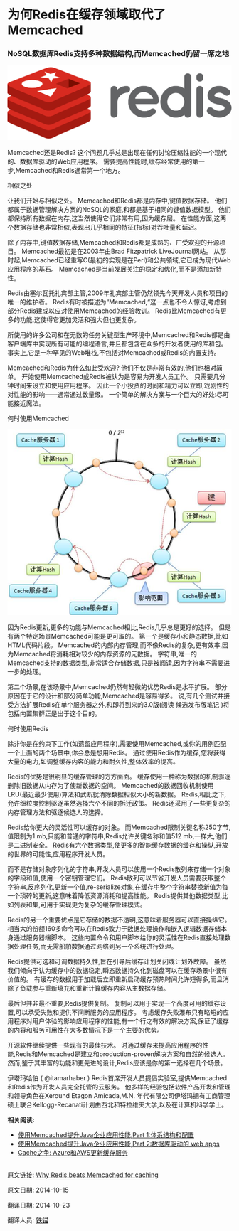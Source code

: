 为何Redis在缓存领域取代了Memcached
==

### NoSQL数据库Redis支持多种数据结构,而Memcached仍留一席之地 ###

![](01_redis.png)

Memcached还是Redis? 这个问题几乎总是出现在任何讨论压缩性能的一个现代的、数据库驱动的Web应用程序。 需要提高性能时,缓存经常使用的第一步,Memcached和Redis通常第一个地方。

相似之处

让我们开始与相似之处。 Memcached和Redis都是内存中,键值数据存储。 他们都属于数据管理解决方案的NoSQL的家庭,和都是基于相同的键值数据模型。 他们都保持所有数据在内存,这当然使得它们非常有用,因为缓存层。 在性能方面,这两个数据存储也非常相似,表现出几乎相同的特征(指标)对吞吐量和延迟。

除了内存中,键值数据存储,Memcached和Redis都是成熟的、广受欢迎的开源项目。 Memcached最初是在2003年由Brad Fitzpatrick LiveJournal网站。 从那时起,Memcached已经重写C(最初的实现是在Perl)和公共领域,它已成为现代Web应用程序的基石。 Memcached是当前发展关注的稳定和优化,而不是添加新特性。

Redis由塞尔瓦托礼宾部主管,2009年礼宾部主管仍然领先今天开发人员和项目的唯一的维护者。 Redis有时被描述为“Memcached,“这一点也不令人惊讶,考虑到部分Redis建成以应对使用Memcached的经验教训。 Redis比Memcached有更多的功能,这使得它更加灵活和强大但也更复杂。

所使用的许多公司和在无数的任务关键型生产环境中,Memcached和Redis都是由客户端库中实现所有可能的编程语言,并且都包含在众多的开发者使用的库和包。 事实上,它是一种罕见的Web堆栈,不包括对Memcached或Redis的内置支持。

Memcached和Redis为什么如此受欢迎? 他们不仅是非常有效的,他们也相对简单。 开始使用Memcached或Redis被认为是容易为开发人员工作。 只需要几分钟时间来设立和使用应用程序。 因此一个小投资的时间和精力可以立即,戏剧性的对性能的影响——通常通过数量级。 一个简单的解决方案与一个巨大的好处:尽可能接近魔法。

何时使用Memcached

![](02_ConsistencyHash.jpg)

因为Redis更新,更多的功能与Memcached相比,Redis几乎总是更好的选择。 但是有两个特定场景Memcached可能是更可取的。 第一个是缓存小和静态数据,比如HTML代码片段。 Memcached的内部内存管理,而不像Redis的复杂,更有效率,因为Memcached将消耗相对较少的内存资源的元数据。 字符串,唯一的Memcached支持的数据类型,非常适合存储数据,只是被阅读,因为字符串不需要进一步的处理。

第二个场景,在该场景中,Memcached仍然有轻微的优势Redis是水平扩展。 部分原因在于它的设计和部分简单功能,Memcached是容易得多。 说,有几个测试并接受方法扩展Redis在单个服务器之外,和即将到来的3.0版(阅读 候选发布版笔记 )将包括内置集群正是出于这个目的。

何时使用Redis

除非你是在约束下工作(如遗留应用程序),需要使用Memcached,或你的用例匹配一个上面的两个场景中,你会总是想用Redis。 通过使用Redis作为缓存,您将获得大量的电力,如调整缓存内容的能力和耐久性,整体效率的提高。

Redis的优势是很明显的缓存管理的方方面面。 缓存使用一种称为数据的机制驱逐删除旧数据从内存为了使新数据的空间。 Memcached的数据回收机制使用LRU(最近最少使用)算法和武断就清除数据相似大小的新数据。 Redis,相比之下,允许细粒度控制驱逐虽然选择六个不同的拆迁政策。 Redis还采用了一些更复杂的内存管理方法和驱逐候选人的选择。

Redis给你更大的灵活性可以缓存的对象。 而Memcached限制关键名称250字节,值限制为1 mb,只能和普通的字符串,Redis允许关键名称和值512 mb,一样大,他们是二进制安全。 Redis有六个数据类型,使更多的智能缓存数据的缓存和操纵,开放的世界的可能性,应用程序开发人员。

而不是存储对象序列化的字符串,开发人员可以使用一个Redis散列来存储一个对象的字段和值,使用一个密钥管理它们。 Redis散列可以节省开发人员需要获取整个字符串,反序列化,更新一个值,re-serialize对象,在缓存中整个字符串替换新值为每一个琐碎的更新,这意味着降低资源消耗和提高性能。 Redis提供其他数据类型,比如列表和集,可用于实现更为复杂的缓存管理模式。

Redis的另一个重要优点是它存储的数据不透明,这意味着服务器可以直接操纵它。 相当大的份额160多命令可以在Redis致力于数据处理操作和嵌入逻辑数据存储本身通过服务器端脚本。 这些内置命令和用户脚本给你的灵活性在Redis直接处理数据处理任务,而无需船舶数据通过网络到另一个系统进行处理。

Redis提供可选和可调数据持久性,旨在引导后缓存计划关闭或计划外故障。 虽然我们倾向于认为缓存中的数据稳定,瞬态数据持久化到磁盘可以在缓存场景中很有价值的。 有缓存的数据用于加载后立即重新启动缓存预热时间允许短得多,而且消除了负载参与重新填充和重新计算缓存内容从主数据存储。

最后但并非最不重要,Redis提供复制。 复制可以用于实现一个高度可用的缓存设置,可以承受失败和提供不间断服务的应用程序。 考虑缓存失败瀑布只有略短的应用程序对用户体验的影响应用程序的性能,有一个行之有效的解决方案,保证了缓存的内容和服务可用性在大多数情况下是一个主要的优势。

 
开源软件继续提供一些现有的最佳技术。 时通过缓存来提高应用程序的性能,Redis和Memcached是建立和production-proven解决方案和自然的候选人。 然而,鉴于其丰富的功能和更先进的设计,Redis应该是你的第一选择在几个场景。

伊塔玛哈伯 ( @itamarhaber ) Redis首席开发人员提倡实验室,提供Memcached和Redis作为开发人员完全托管的云服务。 他多样的经验包括软件产品开发和管理和领导角色在Xeround Etagon Amicada,M.N. 年代有限公司伊塔玛拥有工商管理硕士联合Kellogg-Recanati计划由西北和特拉维夫大学,以及在计算机科学学士。  



**相关阅读:**

- [使用Memcached提升Java企业应用性能,Part 1:体系结构和配置](http://www.javaworld.com/article/2078565/open-source-tools/use-memcached-for-java-enterprise-performance--part-1--architecture-and-setup.html)
- [使用Memcached提升Java企业应用性能,Part 2:数据库驱动的 web apps](http://www.javaworld.com/article/2078584/open-source-tools/use-memcached-for-java-enterprise-performance--part-2--database-driven-web-apps.html)
- [Cache之争: Azure和AWS更新缓存服务](http://www.javaworld.com/article/2078868/java-app-dev/cache-warfare--azure-and-aws-get-updated-caching-services.html)








##


原文链接: [Why Redis beats Memcached for caching](http://www.javaworld.com/article/2836878/developer-tools-ide/why-redis-beats-memcached-for-caching.html)

原文日期: 2014-10-15

翻译日期: 2014-10-23

翻译人员: [铁锚](http://blog.csdn.net/renfufei)
